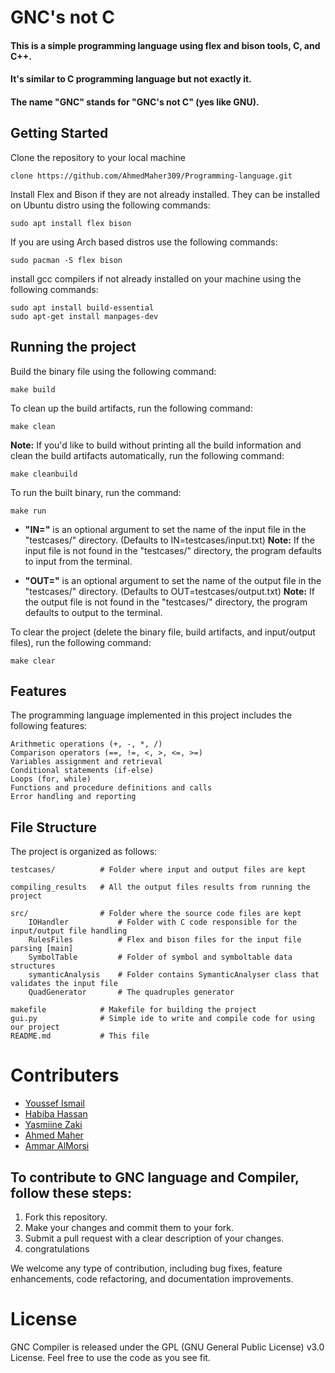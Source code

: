 # GNC's not C

#### This is a simple programming language using flex and bison tools, C, and C++.
#### It's similar to C programming language but not exactly it.
#### The name "GNC" stands for "GNC's not C" (yes like GNU).

## Getting Started

Clone the repository to your local machine

    clone https://github.com/AhmedMaher309/Programming-language.git


Install Flex and Bison if they are not already installed. They can be installed on Ubuntu distro using the following commands:
    
    sudo apt install flex bison
    
If you are using Arch based distros use the following commands:
    
    sudo pacman -S flex bison

install gcc compilers if not already installed on your machine using the following commands:
    
    sudo apt install build-essential
    sudo apt-get install manpages-dev

## Running the project

Build the binary file using the following command:

    make build

To clean up the build artifacts, run the following command:
    
    make clean

**Note:** If you'd like to build without printing all the build information and clean the build artifacts automatically, run the following command:

    make cleanbuild

To run the built binary, run the command:

    make run

* **"IN="** is an optional argument to set the name of the input file in the "testcases/" directory. (Defaults to IN=testcases/input.txt)
**Note:** If the input file is not found in the "testcases/" directory, the program defaults to input from the terminal.

* **"OUT="** is an optional argument to set the name of the output file in the "testcases/" directory. (Defaults to OUT=testcases/output.txt)
**Note:** If the output file is not found in the "testcases/" directory, the program defaults to output to the terminal.

To clear the project (delete the binary file, build artifacts, and input/output files), run the following command:

    make clear


## Features

The programming language implemented in this project includes the following features:

    Arithmetic operations (+, -, *, /)
    Comparison operators (==, !=, <, >, <=, >=)
    Variables assignment and retrieval
    Conditional statements (if-else)
    Loops (for, while)
    Functions and procedure definitions and calls
    Error handling and reporting


## File Structure

The project is organized as follows:

    testcases/          # Folder where input and output files are kept
    
    compiling_results   # All the output files results from running the project 
    
    src/                # Folder where the source code files are kept
        IOHandler           # Folder with C code responsible for the input/output file handling
        RulesFiles          # Flex and bison files for the input file parsing [main]
        SymbolTable         # Folder of symbol and symboltable data structures
        symanticAnalysis    # Folder contains SymanticAnalyser class that validates the input file
        QuadGenerator       # The quadruples generator

    makefile            # Makefile for building the project
    gui.py              # Simple ide to write and compile code for using our project 
    README.md           # This file


# Contributers

- [Youssef Ismail](https://github.com/YoussefIsmail1337)
- [Habiba Hassan](https://github.com/HabibaHassan02)
- [Yasmiine Zaki](https://github.com/yasmiinezaki)
- [Ahmed Maher](https://github.com/AhmedMaher309)
- [Ammar AlMorsi](https://github.com/ammaralmorsi)


## To contribute to GNC language and Compiler, follow these steps:

1. Fork this repository.
2. Make your changes and commit them to your fork.
3. Submit a pull request with a clear description of your changes.
4. congratulations

We welcome any type of contribution, including bug fixes, feature enhancements, code refactoring, and documentation improvements.

# License

GNC Compiler is released under the GPL (GNU General Public License) v3.0 License. Feel free to use the code as you see fit.
